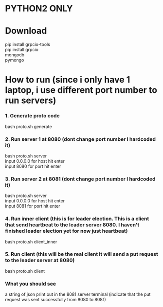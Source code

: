 # PYTHON2 ONLY
# Download
pip install grpcio-tools  
pip install grpcio  
mongodb  
pymongo  

# How to run (since i only have 1 laptop, i use different port number to run servers)
### 1. Generate proto code
bash proto.sh generate

### 2. Run server 1 at 8080 (dont change port number I hardcoded it)
bash proto.sh server  
input 0.0.0.0 for host hit enter  
input 8080 for port hit enter  

### 3. Run server 2 at 8081 (dont change port number I hardcoded it)
bash proto.sh server  
input 0.0.0.0 for host hit enter  
input 8081 for port hit enter  

### 4. Run inner client (this is for leader election. This is a client that send heartbeat to the leader server 8080. I haven't finished leader election yet for now just heartbeat)
bash proto.sh client_inner

### 5. Run client (this will be the real client it will send a put request to the leader server at 8080)
bash proto.sh client

### What you should see
a string of json print out in the 8081 server terminal (indicate that the put request was sent successfully from 8080 to 8081)
